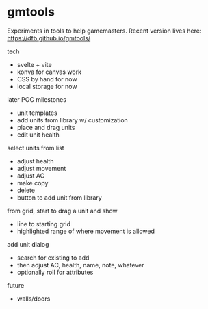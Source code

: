 # gmtools
Experiments in tools to help gamemasters. Recent version lives here: https://dfb.github.io/gmtools/

tech
- svelte + vite
- konva for canvas work
- CSS by hand for now
- local storage for now

later POC milestones
- unit templates
- add units from library w/ customization
- place and drag units
- edit unit health

select units from list
- adjust health
- adjust movement
- adjust AC
- make copy
- delete
- button to add unit from library

from grid, start to drag a unit and show
- line to starting grid
- highlighted range of where movement is allowed

add unit dialog
- search for existing to add
- then adjust AC, health, name, note, whatever
- optionally roll for attributes

future
- walls/doors
